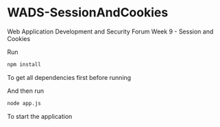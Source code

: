 # WADS-SessionAndCookies
Web Application Development and Security Forum Week 9 - Session and Cookies

Run
```bash
npm install
```
To get all dependencies first before running

And then run
```bash
node app.js
```
To start the application